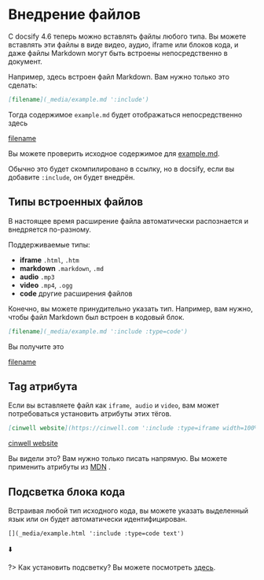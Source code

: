 # Внедрение файлов

С docsify 4.6 теперь можно вставлять файлы любого типа.
Вы можете вставлять эти файлы в виде видео, аудио, iframe или блоков кода, и даже файлы Markdown могут быть встроены непосредственно в документ.

Например, здесь встроен файл Markdown. Вам нужно только это сделать:

```markdown
[filename](_media/example.md ':include')
```

Тогда содержимое `example.md` будет отображаться непосредственно здесь

[filename](../_media/example.md ':include')

Вы можете проверить исходное содержимое для [example.md](_media/example.md ':ignore').

Обычно это будет скомпилировано в ссылку, но в docsify, если вы добавите `:include`, он будет внедрён.

## Типы встроенных файлов

В настоящее время расширение файла автоматически распознается и внедряется по-разному.

Поддерживаемые типы:

* **iframe** `.html`, `.htm`
* **markdown** `.markdown`, `.md`
* **audio** `.mp3`
* **video** `.mp4`, `.ogg`
* **code** другие расширения файлов

Конечно, вы можете принудительно указать тип. Например, вам нужно, чтобы файл Markdown был встроен в кодовый блок.

```markdown
[filename](_media/example.md ':include :type=code')
```

Вы получите это

[filename](../_media/example.md ':include :type=code')

## Tag атрибута

Если вы вставляете файл как `iframe`,` audio` и `video`, вам может потребоваться установить атрибуты этих тёгов.

```markdown
[cinwell website](https://cinwell.com ':include :type=iframe width=100% height=400px')
```

[cinwell website](https://cinwell.com ':include :type=iframe width=100% height=400px')

Вы видели это? Вам нужно только писать напрямую. Вы можете применить атрибуты из [MDN](https://developer.mozilla.org/en-US/docs/Web/HTML/Element/iframe) .

## Подсветка блока кода

Встраивая любой тип исходного кода, вы можете указать выделенный язык или он будет автоматически идентифицирован.

```markdown
[](_media/example.html ':include :type=code text')
```

⬇️

[](../_media/example.html ':include :type=code text')

?> Как установить подсветку? Вы можете посмотреть [здесь](ru-ru/language-highlight.md).


